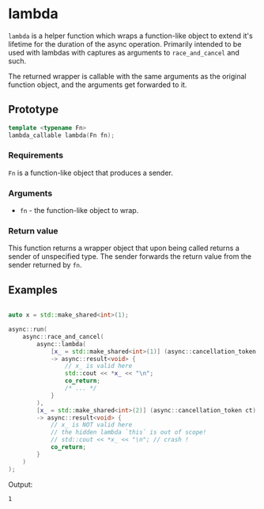 # lambda

`lambda` is a helper function which wraps a function-like object to
extend it's lifetime for the duration of the async operation. Primarily
intended to be used with lambdas with captures as arguments to
`race_and_cancel` and such.

The returned wrapper is callable with the same arguments as the
original function object, and the arguments get forwarded to it.

## Prototype

```cpp
template <typename Fn>
lambda_callable lambda(Fn fn);
```

### Requirements

`Fn` is a function-like object that produces a sender.

### Arguments

 - `fn` - the function-like object to wrap.

### Return value

This function returns a wrapper object that upon being called returns
a sender of unspecified type. The sender forwards the return value
from the sender returned by `fn`.

## Examples

```cpp

auto x = std::make_shared<int>(1);

async::run(
	async::race_and_cancel(
		async::lambda(
			[x_ = std::make_shared<int>(1)] (async::cancellation_token ct)
			-> async::result<void> {
				// x_ is valid here
				std::cout << *x_ << "\n";
				co_return;
				/* ... */
			}
		),
		[x_ = std::make_shared<int>(2)] (async::cancellation_token ct)
		-> async::result<void> {
			// x_ is NOT valid here
			// the hidden lambda `this` is out of scope!
			// std::cout << *x_ << "\n"; // crash !
			co_return;
		}
	)
);
```

Output:
```
1
```
